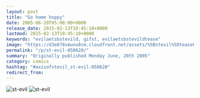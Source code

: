 ```yaml
---
layout: post
title: "Go home hoppy"
date: 2005-06-20T05:00:00+0000
release_date: 2015-02-13T19:45:10+0000
lastmod: 2015-02-13T19:45:10+0000
keywords: "evilaetsbstevild, gifst, evilaetsbstevildtease"
image: "https://d3e878vmunx8cm.cloudfront.net/assets/%5Bstevil%5Dtease6-19-05.gif"
permalink: "/p/st-evil-050620/"
summary: "Originally published Monday June, 20th 2005"
category: comics
hashtag: "#axisofstevil_st-evil-050620"
redirect_from:
---
```


![st-evil](https://d3e878vmunx8cm.cloudfront.net/assets/%5Bstevil%5Dtease6-19-05.gif)
![st-evil](https://d3e878vmunx8cm.cloudfront.net/assets/%5Bstevil%5D6-19-05.gif)
